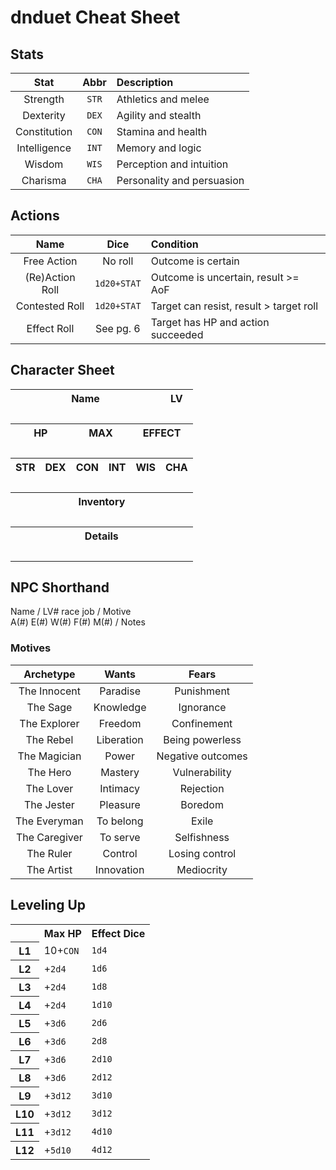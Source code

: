 # dnduet Cheat Sheet

## Stats
| Stat | Abbr | Description |
|:---:|:---:|:--- |
| Strength | `STR` | Athletics and melee |
| Dexterity | `DEX` | Agility and stealth |
| Constitution | `CON` | Stamina and health |
| Intelligence | `INT` | Memory and logic |
| Wisdom | `WIS` | Perception and intuition |
| Charisma | `CHA` | Personality and persuasion |


## Actions
| Name | Dice | Condition |
|:---:|:---:|:--- |
| Free Action | No roll | Outcome is certain |
| (Re)Action Roll | `1d20+STAT` | Outcome is uncertain, result >= AoF |
| Contested Roll | `1d20+STAT` | Target can resist, result > target roll |
| Effect Roll | See pg. 6 | Target has HP and action succeeded |


## Character Sheet
<table><tr><th colspan="5">Name</th><th>LV</th></tr><tr><td colspan="5">&nbsp;</td><td>&nbsp;</td></tr><tr><th colspan="2">HP</th><th colspan="2">MAX</th><th colspan="2">EFFECT</th></tr><tr><td colspan="2">&nbsp;</td><td colspan="2">&nbsp;</td><td colspan="2">&nbsp;</td></tr><tr><th>STR</th><th>DEX</th><th>CON</th><th>INT</th><th>WIS</th><th>CHA</th></tr><tr><td>&nbsp;</td><td>&nbsp;</td><td>&nbsp;</td><td>&nbsp;</td><td>&nbsp;</td><td>&nbsp;</td></tr><tr><th colspan="6">Inventory</th></tr><tr><td colspan="6">&nbsp;</td></tr><tr><th colspan="6">Details</th></tr><tr><td colspan="6">&nbsp;</td></tr></table>

## NPC Shorthand
Name / LV# race job / Motive<br/>A(#) E(#) W(#) F(#) M(#) / Notes

### Motives
| Archetype | Wants | Fears |
|:---:|:---:|:---:|
| The Innocent | Paradise | Punishment |
| The Sage | Knowledge | Ignorance |
| The Explorer | Freedom | Confinement |
| The Rebel | Liberation | Being powerless |
| The Magician | Power | Negative outcomes |
| The Hero | Mastery | Vulnerability |
| The Lover | Intimacy | Rejection |
| The Jester | Pleasure | Boredom |
| The Everyman | To belong | Exile |
| The Caregiver | To serve | Selfishness |
| The Ruler | Control | Losing control |
| The Artist | Innovation | Mediocrity |

## Leveling Up

<table><tr><th></th><th>Max HP</th><th>Effect Dice</th></tr><tr><th>L1</th><td>10+<code>CON</code></td><td><code>1d4</code></td></tr><tr><th>L2</th><td>+<code>2d4</code></td><td><code>1d6</code></td></tr><tr><th>L3</th><td>+<code>2d4</code></td><td><code>1d8</code></td></tr><tr><th>L4</th><td>+<code>2d4</code></td><td><code>1d10</code></td></tr><tr><th>L5</th><td>+<code>3d6</code></td><td><code>2d6</code></td></tr><tr><th>L6</th><td>+<code>3d6</code></td><td><code>2d8</code></td></tr><tr><th>L7</th><td>+<code>3d6</code></td><td><code>2d10</code></td></tr><tr><th>L8</th><td>+<code>3d6</code></td><td><code>2d12</code></td></tr><tr><th>L9</th><td>+<code>3d12</code></td><td><code>3d10</code></td></tr><tr><th>L10</th><td>+<code>3d12</code></td><td><code>3d12</code></td></tr><tr><th>L11</th><td>+<code>3d12</code></td><td><code>4d10</code></td></tr><tr><th>L12</th><td>+<code>5d10</code></td><td><code>4d12</code></td></tr></table>

